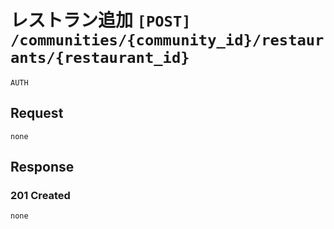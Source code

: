 # レストラン追加 `[POST] /communities/{community_id}/restaurants/{restaurant_id}`
`AUTH`

## Request
```
none
```

## Response

### 201 Created
```
none
```